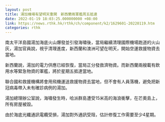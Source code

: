 ```yaml
---
layout: post
title: 湯加機場有望明天重開　新西蘭兩軍艦周五抵達
date: 2022-01-19 18:03:25.000000000 +08:00
link: https://news.rthk.hk/rthk/ch/component/k2/1629601-20220119.htm
categories: rthk
---
```


南太平洋島國湯加海底火山爆發並引發海嘯後，當局繼續清理國際機場跑道的火山灰，湯加官員說，視乎清理進度，新西蘭和澳洲可望在明天，開始空運救援物資去當地。

新西蘭說，湯加的電力供應已經恢復，當局正分發救濟物資。而新西蘭兩艘載有飲用水等緊急物資的軍艦，將於星期五抵達當地。

聯合國和救援機構將會用飛機運送救援物資去當地，但不會有人員落機，避免把新冠病毒帶入未有確診病例的湯加。

湯加總理辦公室說，海嘯發生時，哈派群島遭受15米高的海浪衝擊，在芒奧島上，所有房屋被毀。

由於海底光纖通訊電纜受損，湯加對外通訊受阻，估計修復工作需要至少4星期。
